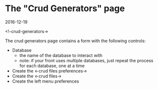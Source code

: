 The "Crud Generators" page
==============================
2016-12-19


<!-crud-generators->


The crud generators page contains a form with the following controls:

- Database
    - the name of the database to interact with
    - note: if your front uses multiple databases, just repeat the process for each database, one at a time
- Create the <-crud files preferences-> 
- Create the <-crud files-> 
- Create the left menu preferences